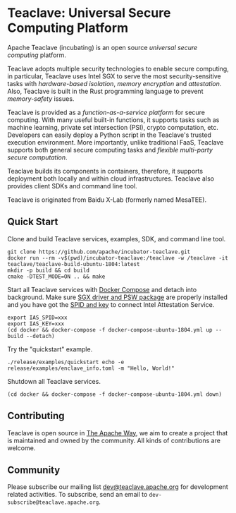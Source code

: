 # Teaclave: Universal Secure Computing Platform

Apache Teaclave (incubating) is an open source *universal secure computing*
platform.

Teaclave adopts multiple security technologies to enable secure computing, in
particular, Teaclave uses Intel SGX to serve the most security-sensitive tasks
with *hardware-based isolation*, *memory encryption* and *attestation*.
Also, Teaclave is built in the Rust programming language to prevent
*memory-safety* issues.

Teaclave is provided as a *function-as-a-service platform* for secure computing.
With many useful built-in functions, it supports tasks such as machine learning,
private set intersection (PSI), crypto computation, etc. Developers can easily
deploy a Python script in the Teaclave's trusted execution environment. More
importantly, unlike traditional FaaS, Teaclave supports both general secure
computing tasks and *flexible multi-party secure computation*.

Teaclave builds its components in containers, therefore, it supports deployment
both locally and within cloud infrastructures. Teaclave also provides client
SDKs and command line tool.

Teaclave is originated from Baidu X-Lab (formerly named MesaTEE).

## Quick Start


Clone and build Teaclave services, examples, SDK, and command line tool.

```
git clone https://github.com/apache/incubator-teaclave.git
docker run --rm -v$(pwd)/incubator-teaclave:/teaclave -w /teaclave -it teaclave/teaclave-build-ubuntu-1804:latest
mkdir -p build && cd build
cmake -DTEST_MODE=ON .. && make
```

Start all Teaclave services with
[Docker Compose](https://docs.docker.com/compose/) and detach into background.
Make
sure [SGX driver and PSW package](https://01.org/intel-software-guard-extensions/downloads)
are properly installed and you have got the
[SPID and key](https://api.portal.trustedservices.intel.com/EPID-attestation)
to connect Intel Attestation Service.

```
export IAS_SPID=xxx
export IAS_KEY=xxx
(cd docker && docker-compose -f docker-compose-ubuntu-1804.yml up --build --detach)
```

Try the "quickstart" example.

```
./release/examples/quickstart echo -e release/examples/enclave_info.toml -m "Hello, World!"
```

Shutdown all Teaclave services.

```
(cd docker && docker-compose -f docker-compose-ubuntu-1804.yml down)
```

## Contributing

Teaclave is open source in [The Apache Way](https://www.apache.org/theapacheway/),
we aim to create a project that is maintained and owned by the community. All
kinds of contributions are welcome.


## Community

Please subscribe our mailing list
[dev@teaclave.apache.org](https://lists.apache.org/list.html?dev@teaclave.apache.org)
for development related activities. To subscribe, send an email to
`dev-subscribe@teaclave.apache.org`.
